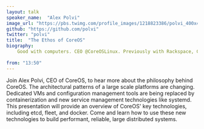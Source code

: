 ```yaml
---
layout: talk
speaker_name:  "Alex Polvi"
image_url: "https://pbs.twimg.com/profile_images/1218823386/polvi_400x400.jpg"
github: "https://github.com/polvi"
twitter: "polvi"
title:  "The Ethos of CoreOS"
biography:
    Good with computers. CEO @CoreOSLinux. Previously with Rackspace, Cloudkick, Mozilla, Open Source Lab.
  
from: "13:50"
---
```


Join Alex Polvi, CEO of CoreOS, to hear more about the philosophy behind CoreOS. The architectural patterns of a large scale platforms are changing. Dedicated VMs and configuration management tools are being replaced by containerization and new service management technologies like systemd. This presentation will provide an overview of CoreOS' key technologies, including etcd, fleet, and docker. Come and learn how to use these new technologies to build performant, reliable, large distributed systems.
